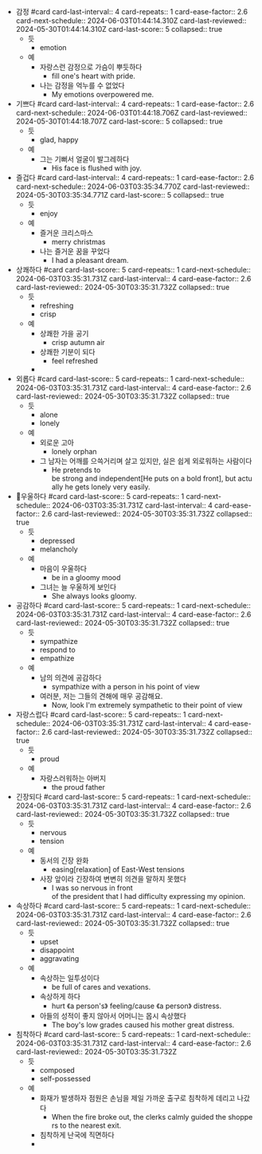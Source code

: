 - 감정 #card
  card-last-interval:: 4
  card-repeats:: 1
  card-ease-factor:: 2.6
  card-next-schedule:: 2024-06-03T01:44:14.310Z
  card-last-reviewed:: 2024-05-30T01:44:14.310Z
  card-last-score:: 5
  collapsed:: true
	- 듯
		- emotion
	- 예
		- 자랑스런 감정으로 가슴이 뿌듯하다
			- fill one's heart with pride.
		- 나는 감정을 억누를 수 없었다
			- My emotions overpowered me.
- 기쁘다 #card
  card-last-interval:: 4
  card-repeats:: 1
  card-ease-factor:: 2.6
  card-next-schedule:: 2024-06-03T01:44:18.706Z
  card-last-reviewed:: 2024-05-30T01:44:18.707Z
  card-last-score:: 5
  collapsed:: true
	- 듯
		- glad, happy
	- 예
		- 그는 기뻐서 얼굴이 발그레하다
			- His face is flushed with joy.
- 즐겁다 #card
  card-last-interval:: 4
  card-repeats:: 1
  card-ease-factor:: 2.6
  card-next-schedule:: 2024-06-03T03:35:34.770Z
  card-last-reviewed:: 2024-05-30T03:35:34.771Z
  card-last-score:: 5
  collapsed:: true
	- 듯
		- enjoy
	- 예
		- 즐거운 크리스마스
			- merry christmas
		- 나는 즐거운 꿈을 꾸었다
			- I had a pleasant dream.
- 상쾌하다 #card
  card-last-score:: 5
  card-repeats:: 1
  card-next-schedule:: 2024-06-03T03:35:31.731Z
  card-last-interval:: 4
  card-ease-factor:: 2.6
  card-last-reviewed:: 2024-05-30T03:35:31.732Z
  collapsed:: true
	- 듯
		- refreshing
		- crisp
	- 예
		- 상쾌한 가을 공기
			- crisp autumn air
		- 상쾌한 기분이 되다
			- feel refreshed
		-
- 외롭다 #card
  card-last-score:: 5
  card-repeats:: 1
  card-next-schedule:: 2024-06-03T03:35:31.731Z
  card-last-interval:: 4
  card-ease-factor:: 2.6
  card-last-reviewed:: 2024-05-30T03:35:31.732Z
  collapsed:: true
	- 듯
		- alone
		- lonely
	- 예
		- 외로운 고아
			- lonely orphan
		- 그 남자는 어깨를 으쓱거리며 살고 있지만, 실은 쉽게 외로워하는 사람이다
			- He pretends to be strong and independent[He puts on a bold front], but actually he gets lonely very easily.
- 우울하다 #card
  card-last-score:: 5
  card-repeats:: 1
  card-next-schedule:: 2024-06-03T03:35:31.731Z
  card-last-interval:: 4
  card-ease-factor:: 2.6
  card-last-reviewed:: 2024-05-30T03:35:31.732Z
  collapsed:: true
	- 듯
		- depressed
		- melancholy
	- 예
		- 마음이 우울하다
			- be in a gloomy mood
		- 그녀는 늘 우울하게 보인다
			- She always looks gloomy.
- 공감하다 #card
  card-last-score:: 5
  card-repeats:: 1
  card-next-schedule:: 2024-06-03T03:35:31.731Z
  card-last-interval:: 4
  card-ease-factor:: 2.6
  card-last-reviewed:: 2024-05-30T03:35:31.732Z
  collapsed:: true
	- 듯
		- sympathize
		- respond to
		- empathize
	- 예
		- 남의 의견에 공감하다
			- sympathize with a person in his point of view
		- 여러분, 저는 그들의 견해에 매우 공감해요.
			- Now, look I'm extremely sympathetic to their point of view
- 자랑스럽다 #card
  card-last-score:: 5
  card-repeats:: 1
  card-next-schedule:: 2024-06-03T03:35:31.731Z
  card-last-interval:: 4
  card-ease-factor:: 2.6
  card-last-reviewed:: 2024-05-30T03:35:31.732Z
  collapsed:: true
	- 듯
		- proud
	- 예
		- 자랑스러워하는 아버지
			- the proud father
- 긴장되다 #card
  card-last-score:: 5
  card-repeats:: 1
  card-next-schedule:: 2024-06-03T03:35:31.731Z
  card-last-interval:: 4
  card-ease-factor:: 2.6
  card-last-reviewed:: 2024-05-30T03:35:31.732Z
  collapsed:: true
	- 듯
		- nervous
		- tension
	- 예
		- 동서의 긴장 완화
			- easing[relaxation] of East-West tensions
		- 사장 앞이라 긴장하여 변변히 의견을 말하지 못했다
			- I was so nervous in front of the president that I had difficulty expressing my opinion.
- 속상하다 #card
  card-last-score:: 5
  card-repeats:: 1
  card-next-schedule:: 2024-06-03T03:35:31.731Z
  card-last-interval:: 4
  card-ease-factor:: 2.6
  card-last-reviewed:: 2024-05-30T03:35:31.732Z
  collapsed:: true
	- 듯
		- upset
		- disappoint
		- aggravating
	- 예
		- 속상하는 일투성이다
			- be full of cares and vexations.
		- 속상하게 하다
			- hurt 《a person's》 feeling/cause 《a person》 distress.
		- 아들의 성적이 좋지 않아서 어머니는 몹시 속상했다
			- The boy's low grades caused his mother great distress.
- 침착하다 #card
  card-last-score:: 5
  card-repeats:: 1
  card-next-schedule:: 2024-06-03T03:35:31.731Z
  card-last-interval:: 4
  card-ease-factor:: 2.6
  card-last-reviewed:: 2024-05-30T03:35:31.732Z
	- 듯
		- composed
		- self-possessed
	- 예
		- 화재가 발생하자 점원은 손님을 제일 가까운 출구로 침착하게 데리고 나갔다
			- When the fire broke out, the clerks calmly guided the shoppers to the nearest exit.
		- 침착하게 난국에 직면하다
		-